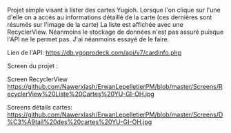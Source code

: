 Projet simple visant à lister des cartes Yugioh. Lorsque l'on clique sur l'une d'elle on a accès au informations détaillé de la carte (ces dernières sont résumés sur l'image de la carte)
La liste est affichée avec une RecyclerView. Néanmoins le stockage de données n'est pas assuré puisque l'API ne le permet pas. J'ai néanmoins essayé de le faire.

Lien de l'API: https://db.ygoprodeck.com/api/v7/cardinfo.php

Screen du projet :

Screen RecyclerView
https://github.com/Nawerxlash/ErwanLepelletierPM/blob/master/Screens/RecyclerView%20Liste%20Cartes%20YU-GI-OH.jpg

Screens détails cartes:
https://github.com/Nawerxlash/ErwanLepelletierPM/blob/master/Screens/D%C3%A9tail%20des%20cartes%20YU-GI-OH.jpg


